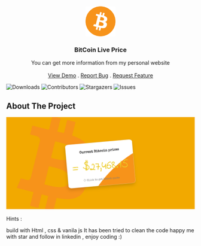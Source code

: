 <br/>
<p align="center">
  <a href="https://github.com/arshiafarrokhi/BitCoinLivePrice">
    <img src="assets\img\bitcoin-btc-logo.png" alt="Logo" width="80" height="80">
  </a>

  <h3 align="center">BitCoin Live Price</h3>

  <p align="center">
    You can get more information from my personal website
    <br/>
    <br/>
    <a href="https://github.com/arshiafarrokhi/BitCoinLivePrice">View Demo</a>
    .
    <a href="https://github.com/arshiafarrokhi/BitCoinLivePrice/issues">Report Bug</a>
    .
    <a href="https://github.com/arshiafarrokhi/BitCoinLivePrice/issues">Request Feature</a>
  </p>
</p>

![Downloads](https://img.shields.io/github/downloads/arshiafarrokhi/BitCoinLivePrice/total) ![Contributors](https://img.shields.io/github/contributors/arshiafarrokhi/BitCoinLivePrice?color=dark-green) ![Stargazers](https://img.shields.io/github/stars/arshiafarrokhi/BitCoinLivePrice?style=social) ![Issues](https://img.shields.io/github/issues/arshiafarrokhi/BitCoinLivePrice) 

## About The Project

![Screen Shot](assets\img\preview.png)

Hints :

build with Html , css & vanila js
It has been tried to clean the code
 happy me with star and follow in linkedin , enjoy coding :)
